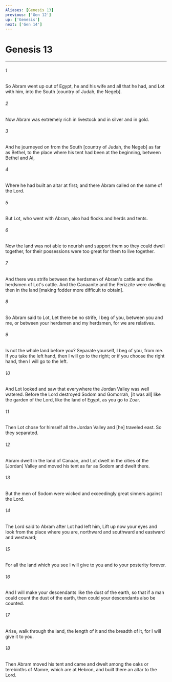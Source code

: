 ```yaml
---
Aliases: [Genesis 13]
previous: ['Gen 12']
up: ['Genesis']
next: ['Gen 14']
---
```

# Genesis 13

***














###### 1 






So Abram went up out of Egypt, he and his wife and all that he had, and Lot with him, into the South [country of Judah, the Negeb]. 













###### 2 






Now Abram was extremely rich in livestock and in silver and in gold. 













###### 3 






And he journeyed on from the South [country of Judah, the Negeb] as far as Bethel, to the place where his tent had been at the beginning, between Bethel and Ai, 













###### 4 






Where he had built an altar at first; and there Abram called on the name of the Lord. 













###### 5 






But Lot, who went with Abram, also had flocks and herds and tents. 













###### 6 






Now the land was not able to nourish and support them so they could dwell together, for their possessions were too great for them to live together. 













###### 7 






And there was strife between the herdsmen of Abram's cattle and the herdsmen of Lot's cattle. And the Canaanite and the Perizzite were dwelling then in the land [making fodder more difficult to obtain]. 













###### 8 






So Abram said to Lot, Let there be no strife, I beg of you, between you and me, or between your herdsmen and my herdsmen, for we are relatives. 













###### 9 






Is not the whole land before you? Separate yourself, I beg of you, from me. If you take the left hand, then I will go to the right; or if you choose the right hand, then I will go to the left. 













###### 10 






And Lot looked and saw that everywhere the Jordan Valley was well watered. Before the Lord destroyed Sodom and Gomorrah, [it was all] like the garden of the Lord, like the land of Egypt, as you go to Zoar. 













###### 11 






Then Lot chose for himself all the Jordan Valley and [he] traveled east. So they separated. 













###### 12 






Abram dwelt in the land of Canaan, and Lot dwelt in the cities of the [Jordan] Valley and moved his tent as far as Sodom and dwelt there. 













###### 13 






But the men of Sodom were wicked and exceedingly great sinners against the Lord. 













###### 14 






The Lord said to Abram after Lot had left him, Lift up now your eyes and look from the place where you are, northward and southward and eastward and westward; 













###### 15 






For all the land which you see I will give to you and to your posterity forever. 













###### 16 






And I will make your descendants like the dust of the earth, so that if a man could count the dust of the earth, then could your descendants also be counted. 













###### 17 






Arise, walk through the land, the length of it and the breadth of it, for I will give it to you. 













###### 18 






Then Abram moved his tent and came and dwelt among the oaks or terebinths of Mamre, which are at Hebron, and built there an altar to the Lord.
